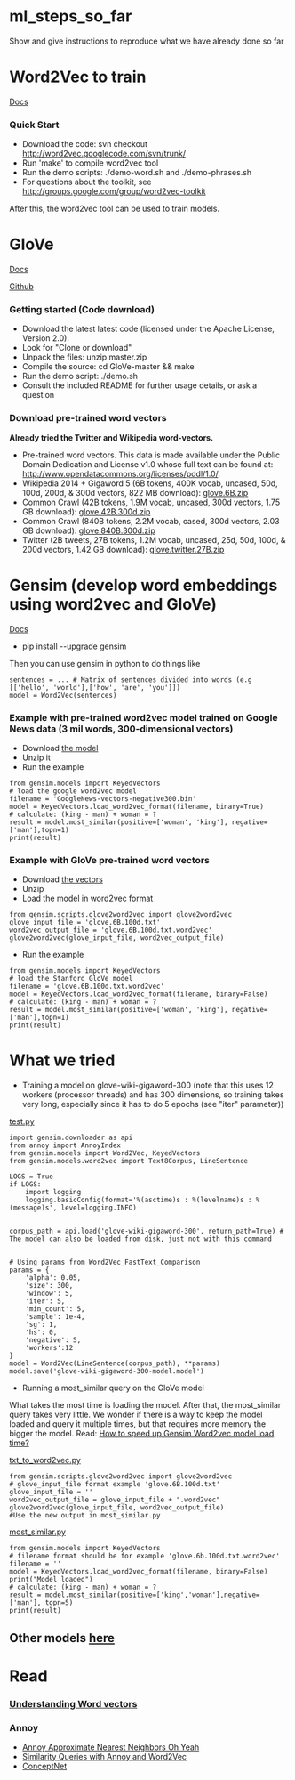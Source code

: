# ml_steps_so_far
Show and give instructions to reproduce what we have already done so far


# Word2Vec to train

[Docs](https://code.google.com/archive/p/word2vec/)

### Quick Start

* Download the code: svn checkout http://word2vec.googlecode.com/svn/trunk/
* Run 'make' to compile word2vec tool
* Run the demo scripts: ./demo-word.sh and ./demo-phrases.sh
* For questions about the toolkit, see http://groups.google.com/group/word2vec-toolkit

After this, the word2vec tool can be used to train models.


# GloVe

[Docs](https://nlp.stanford.edu/projects/glove/)

[Github](https://github.com/stanfordnlp/GloVe)

### Getting started (Code download)

* Download the latest latest code (licensed under the Apache License, Version 2.0).
* Look for "Clone or download"
* Unpack the files:  unzip master.zip
* Compile the source:  cd GloVe-master && make
* Run the demo script: ./demo.sh
* Consult the included README for further usage details, or ask a question

### Download pre-trained word vectors

**Already tried the Twitter and Wikipedia word-vectors.**

* Pre-trained word vectors. This data is made available under the Public Domain Dedication and License v1.0 whose full text can be found at: http://www.opendatacommons.org/licenses/pddl/1.0/.
* Wikipedia 2014 + Gigaword 5 (6B tokens, 400K vocab, uncased, 50d, 100d, 200d, & 300d vectors, 822 MB download): [glove.6B.zip](http://nlp.stanford.edu/data/glove.6B.zip)
* Common Crawl (42B tokens, 1.9M vocab, uncased, 300d vectors, 1.75 GB download): [glove.42B.300d.zip](http://nlp.stanford.edu/data/glove.42B.300d.zip)
* Common Crawl (840B tokens, 2.2M vocab, cased, 300d vectors, 2.03 GB download): [glove.840B.300d.zip](http://nlp.stanford.edu/data/glove.840B.300d.zip)
* Twitter (2B tweets, 27B tokens, 1.2M vocab, uncased, 25d, 50d, 100d, & 200d vectors, 1.42 GB download): [glove.twitter.27B.zip](http://nlp.stanford.edu/data/glove.twitter.27B.zip)


# Gensim (develop word embeddings using word2vec and GloVe)

[Docs](https://machinelearningmastery.com/develop-word-embeddings-python-gensim/)


* pip install --upgrade gensim

Then you can use gensim in python to do things like 

```
sentences = ... # Matrix of sentences divided into words (e.g [['hello', 'world'],['how', 'are', 'you']])
model = Word2Vec(sentences)
```

### Example with pre-trained word2vec model trained on Google News data (3 mil words, 300-dimensional vectors)

* Download [the model](https://drive.google.com/file/d/0B7XkCwpI5KDYNlNUTTlSS21pQmM/edit?usp=sharing)
* Unzip it
* Run the example
```
from gensim.models import KeyedVectors
# load the google word2vec model
filename = 'GoogleNews-vectors-negative300.bin'
model = KeyedVectors.load_word2vec_format(filename, binary=True)
# calculate: (king - man) + woman = ?
result = model.most_similar(positive=['woman', 'king'], negative=['man'],topn=1)
print(result)
```


### Example with GloVe pre-trained word vectors

* Download [the vectors](http://nlp.stanford.edu/data/glove.6B.zip)
* Unzip
* Load the model in word2vec format
```
from gensim.scripts.glove2word2vec import glove2word2vec
glove_input_file = 'glove.6B.100d.txt'
word2vec_output_file = 'glove.6B.100d.txt.word2vec'
glove2word2vec(glove_input_file, word2vec_output_file)
```

* Run the example
```
from gensim.models import KeyedVectors
# load the Stanford GloVe model
filename = 'glove.6B.100d.txt.word2vec'
model = KeyedVectors.load_word2vec_format(filename, binary=False)
# calculate: (king - man) + woman = ?
result = model.most_similar(positive=['woman', 'king'], negative=['man'],topn=1)
print(result)
```


# What we tried

* Training a model on glove-wiki-gigaword-300 (note that this uses 12 workers (processor threads) and has 300 dimensions, so training takes very long, especially since it has to do 5 epochs (see "iter" parameter))

[test.py](test.py)
```
import gensim.downloader as api
from annoy import AnnoyIndex
from gensim.models import Word2Vec, KeyedVectors
from gensim.models.word2vec import Text8Corpus, LineSentence

LOGS = True
if LOGS:
    import logging
    logging.basicConfig(format='%(asctime)s : %(levelname)s : %(message)s', level=logging.INFO)


corpus_path = api.load('glove-wiki-gigaword-300', return_path=True) # The model can also be loaded from disk, just not with this command


# Using params from Word2Vec_FastText_Comparison
params = {
    'alpha': 0.05,
    'size': 300,
    'window': 5,
    'iter': 5,
    'min_count': 5,
    'sample': 1e-4,
    'sg': 1,
    'hs': 0,
    'negative': 5,
    'workers':12
}
model = Word2Vec(LineSentence(corpus_path), **params)
model.save('glove-wiki-gigaword-300-model.model')
```


* Running a most_similar query on the GloVe model
 
What takes the most time is loading the model. After that, the most_similar query takes very little. We wonder if there is a way to keep the model loaded and query it multiple times, but that requires more memory the bigger the model. Read: [How to speed up Gensim Word2vec model load time?](https://stackoverflow.com/questions/42986405/how-to-speed-up-gensim-word2vec-model-load-time/43067907)

[txt_to_word2vec.py](txt_to_word2vec.py)
```
from gensim.scripts.glove2word2vec import glove2word2vec
# glove_input_file format example 'glove.6B.100d.txt'
glove_input_file = ''
word2vec_output_file = glove_input_file + ".word2vec"
glove2word2vec(glove_input_file, word2vec_output_file)
#Use the new output in most_similar.py
```

[most_similar.py](most_similar.py)
```
from gensim.models import KeyedVectors
# filename format should be for example 'glove.6b.100d.txt.word2vec'
filename = ''
model = KeyedVectors.load_word2vec_format(filename, binary=False)
print("Model loaded")
# calculate: (king - man) + woman = ?
result = model.most_similar(positive=['king','woman'],negative=['man'], topn=5)
print(result)
```

## Other models [here](https://github.com/RaRe-Technologies/gensim-data#models)


# Read

### [Understanding Word vectors](https://gist.github.com/aparrish/2f562e3737544cf29aaf1af30362f469)
### Annoy 
* [Annoy Approximate Nearest Neighbors Oh Yeah](https://github.com/spotify/annoy)
* [Similarity Queries with Annoy and Word2Vec](https://radimrehurek.com/gensim_3.8.3/auto_examples/tutorials/run_annoy.html)
* [ConceptNet](http://conceptnet5.media.mit.edu/)
